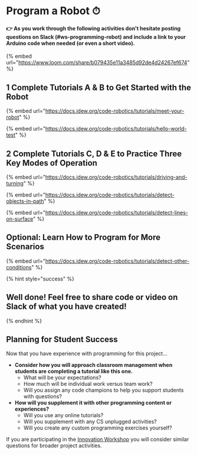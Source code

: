 # Program a Robot ⏱

#### **👉 As you work through the following activities don't hesitate posting questions on Slack \(\#ws-programming-robot\) and include a link to your Arduino code when needed \(or even a short video\).** 

{% embed url="https://www.loom.com/share/b079435e11a3485d92de4d24267ef674" %}

## 1 Complete Tutorials A & B to Get Started with the Robot

{% embed url="https://docs.idew.org/code-robotics/tutorials/meet-your-robot" %}

{% embed url="https://docs.idew.org/code-robotics/tutorials/hello-world-test" %}

## 2 Complete Tutorials C, D & E to Practice Three Key Modes of Operation

{% embed url="https://docs.idew.org/code-robotics/tutorials/driving-and-turning" %}

{% embed url="https://docs.idew.org/code-robotics/tutorials/detect-objects-in-path" %}

{% embed url="https://docs.idew.org/code-robotics/tutorials/detect-lines-on-surface" %}

## Optional: Learn How to Program for More Scenarios

{% embed url="https://docs.idew.org/code-robotics/tutorials/detect-other-conditions" %}

{% hint style="success" %}
## Well done! Feel free to share code or video on Slack of what you have created!
{% endhint %}

## Planning for Student Success

Now that you have experience with programming for this project...

* **Consider how you will approach classroom management when students are completing a tutorial like this one.** 
  * What will be your expectations? 
  * How much will be individual work versus team work?
  * Will you assign any code champions to help you support students with questions?
* **How will you supplement it with other programming content or experiences?**
  * Will you use any online tutorials?
  * Will you supplement with any CS unplugged activities?
  * Will you create any custom programming exercises yourself?

If you are participating in the [Innovation Workshop](../../cxd-innovation-workshop/full-experience.md) you will consider similar questions for broader project activities.

